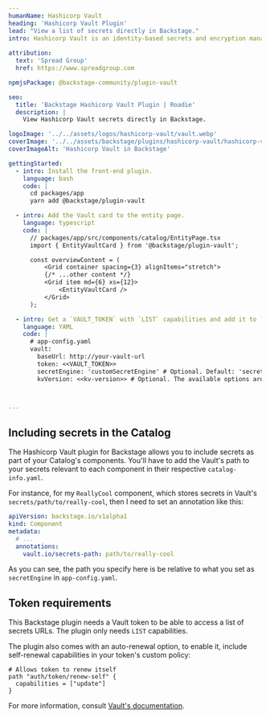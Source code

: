 ```yaml
---
humanName: Hashicorp Vault
heading: 'Hashicorp Vault Plugin'
lead: "View a list of secrets directly in Backstage."
intro: Hashicorp Vault is an identity-based secrets and encryption management system. With this plugin, you'll be able to view a list of secrets and links to manage them on Vault's UI.
  
attribution:
  text: 'Spread Group'
  href: https://www.spreadgroup.com

npmjsPackage: @backstage-community/plugin-vault

seo:
  title: 'Backstage Hashicorp Vault Plugin | Roadie'
  description: |
    View Hashicorp Vault secrets directly in Backstage.

logoImage: '../../assets/logos/hashicorp-vault/vault.webp'
coverImage: '../../assets/backstage/plugins/hashicorp-vault/hashicorp-vault-secrets.webp'
coverImageAlt: 'Hashicorp Vault in Backstage'

gettingStarted:
  - intro: Install the front-end plugin.
    language: bash
    code: |
      cd packages/app
      yarn add @backstage/plugin-vault

  - intro: Add the Vault card to the entity page.
    language: typescript
    code: |
      // packages/app/src/components/catalog/EntityPage.tsx
      import { EntityVaultCard } from '@backstage/plugin-vault';

      const overviewContent = (
          <Grid container spacing={3} alignItems="stretch">
          {/* ...other content */}
          <Grid item md={6} xs={12}>
              <EntityVaultCard />
          </Grid>
      );

  - intro: Get a `VAULT_TOKEN` with `LIST` capabilities and add it to `app-config.yaml`.
    language: YAML
    code: |
      # app-config.yaml
      vault:
        baseUrl: http://your-vault-url
        token: <<VAULT_TOKEN>>
        secretEngine: 'customSecretEngine' # Optional. Default: 'secrets'
        kvVersion: <<kv-version>> # Optional. The available options are '1' or '2'



---
```



## Including secrets in the Catalog

The Hashicorp Vault plugin for Backstage allows you to include secrets as part of your Catalog's components. You'll have to add the Vault's path to your secrets relevant to each component in their respective `catalog-info.yaml`.

For instance, for my `ReallyCool` component, which stores secrets in Vault's `secrets/path/to/really-cool`, then I need to set an annotation like this:

```yaml
apiVersion: backstage.io/v1alpha1
kind: Component
metadata:
  # ...
  annotations:
    vault.io/secrets-path: path/to/really-cool
```

As you can see, the path you specify here is be relative to what you set as `secretEngine` in `app-config.yaml`.

## Token requirements

This Backstage plugin needs a Vault token to be able to access a list of secrets URLs. The plugin only needs `LIST` capabilities.

The plugin also comes with an auto-renewal option, to enable it, include self-renewal capabilities in your token's custom policy:

```
# Allows token to renew itself
path "auth/token/renew-self" {
  capabilities = ["update"]
}
```

For more information, consult [Vault's documentation](https://learn.hashicorp.com/tutorials/vault/tokens#periodic-service-tokens).